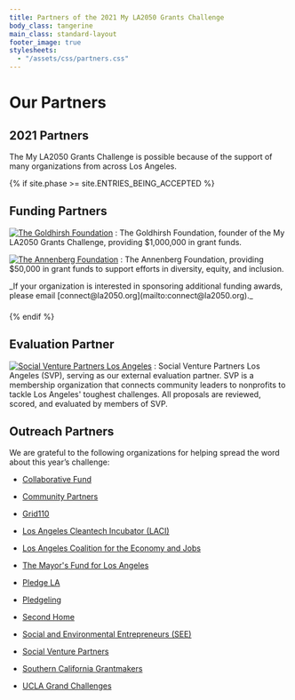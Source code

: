 ```yaml
---
title: Partners of the 2021 My LA2050 Grants Challenge
body_class: tangerine
main_class: standard-layout
footer_image: true
stylesheets:
  - "/assets/css/partners.css"
---
```


# Our Partners

## 2021 Partners

The My LA2050 Grants Challenge is possible because of the support of many organizations from across Los Angeles.

{% if site.phase >= site.ENTRIES_BEING_ACCEPTED %}

## Funding Partners

[![The Goldhirsh Foundation](/assets/images/partners/goldhirsh-foundation.png)](https://goldhirshfoundation.org)
: The Goldhirsh Foundation, founder of the My LA2050 Grants Challenge, providing $1,000,000 in grant funds.

[![The Annenberg Foundation](/assets/images/partners/annenberg-foundation.png)](https://annenberg.org)
: The Annenberg Foundation, providing $50,000 in grant funds to support efforts in diversity, equity, and inclusion.

<p style="margin-bottom: 1.5em" markdown="1">
_If your organization is interested in sponsoring additional funding awards, please email [connect@la2050.org](mailto:connect@la2050.org)._
</p>

{% endif %}

## Evaluation Partner

[![Social Venture Partners Los Angeles](/assets/images/partners/social-venture-partners.jpg)](https://www.svpla.org/)
: Social Venture Partners Los Angeles (SVP), serving as our external evaluation partner. SVP is a membership organization that connects community leaders to nonprofits to tackle Los Angeles' toughest challenges. All proposals are reviewed, scored, and evaluated by members of SVP.

## Outreach Partners

We are grateful to the following organizations for helping spread the word about this year’s challenge:

* [Collaborative Fund](https://www.collaborativefund.com/)

* [Community Partners](https://communitypartners.org/)

* [Grid110](https://www.grid110.org/)

* [Los Angeles Cleantech Incubator (LACI)](https://laincubator.org/)

* [Los Angeles Coalition for the Economy and Jobs](https://www.thelacoalition.com/)

* [The Mayor's Fund for Los Angeles](https://mayorsfundla.org/)

* [Pledge LA](https://pledgela.org/)

* [Pledgeling](https://www.pledgeling.com/)

* [Second Home](https://secondhome.io/location/hollywood/?utm_medium=partner_email&utm_source=referral&utm_campaign=la2050)

* [Social and Environmental Entrepreneurs (SEE)](http://saveourplanet.org/)

* [Social Venture Partners](https://svpla.org/)

* [Southern California Grantmakers](https://www.socalgrantmakers.org/)

* [UCLA Grand Challenges](https://grandchallenges.ucla.edu/)
